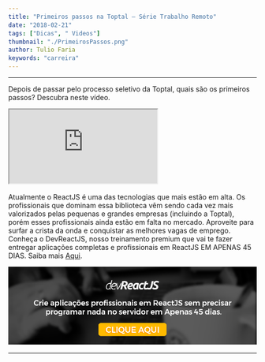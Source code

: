 ```yaml
---
title: "Primeiros passos na Toptal – Série Trabalho Remoto"
date: "2018-02-21"
tags: ["Dicas", " Videos"]
thumbnail: "./PrimeirosPassos.png"
author: Tulio Faria
keywords: "carreira"
---
```


---
Depois de passar pelo processo seletivo da Toptal, quais são os primeiros passos? Descubra neste vídeo.

<div class="embed-responsive embed-responsive-16by9 mb-4">
  <iframe class="embed-responsive-item" src="https://www.youtube.com/embed/VUhDqDp23Bw" allowfullscreen></iframe>
</div>

Atualmente o ReactJS é uma das tecnologias que mais estão em alta. Os profissionais que dominam essa biblioteca vêm sendo cada vez mais valorizados pelas pequenas e grandes empresas (incluindo a Toptal), porém esses profissionais ainda estão em falta no mercado. Aproveite para surfar a crista da onda e conquistar as melhores vagas de emprego. Conheça o DevReactJS, nosso treinamento premium que vai te fazer entregar aplicações completas e profissionais em ReactJS EM APENAS 45 DIAS. Saiba mais [Aqui](https://www.devpleno.com/devreactjs/).

[![Thumbnail](./DevReact.png)](https://www.devpleno.com/devreactjs/)

---